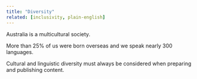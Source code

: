 ```yaml
---
title: "Diversity"
related: [inclusivity, plain-english]
---
```


Australia is a multicultural society.

More than 25% of us were born overseas and we speak nearly 300 languages.

Cultural and linguistic diversity must always be considered when preparing and publishing content.
